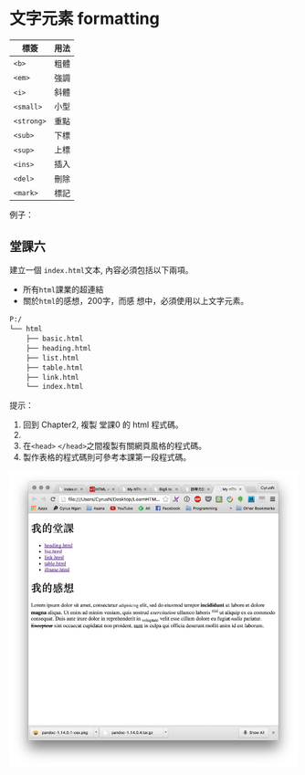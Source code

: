 # 文字元素 formatting

|    標簽    | 用法 |
|------------|------|
| `<b>`      | 粗體 |
| `<em>`     | 強調 |
| `<i>`      | 斜體 |
| `<small>`  | 小型 |
| `<strong>` | 重點 |
| `<sub>`    | 下標 |
| `<sup>`    | 上標 |
| `<ins>`    | 插入 |
| `<del>`    | 刪除 |
| `<mark>`   | 標記 |

例子：

## 堂課六

建立一個 `index.html`文本, 內容必須包括以下兩項。
- 所有`html`課業的超連結
- 關於`html`的感想，200字，而感 想中，必須使用以上文字元素。

``` txt
P:/
└── html
    ├── basic.html
    ├── heading.html
    ├── list.html
    ├── table.html
    ├── link.html
    └── index.html
```

提示：
1. 回到 Chapter2, 複製 堂課0 的 html 程式碼。
2. 
2. 在`<head>` `</head>`之間複製有關網頁風格的程式碼。
3. 製作表格的程式碼則可參考本課第一段程式碼。

![index01](./image/index01.png)

